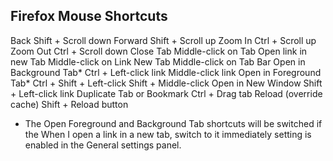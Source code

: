 Firefox Mouse Shortcuts
-----------------------

Back                         Shift + Scroll down
Forward                      Shift + Scroll up
Zoom In                      Ctrl + Scroll up
Zoom Out                     Ctrl + Scroll down
Close Tab                    Middle-click on Tab
Open link in new Tab         Middle-click on Link
New Tab                      Middle-click on Tab Bar
Open in Background Tab*      Ctrl + Left-click link
                             Middle-click link
Open in Foreground Tab*      Ctrl + Shift + Left-click
                             Shift + Middle-click
Open in New Window           Shift + Left-click link
Duplicate Tab or Bookmark    Ctrl + Drag tab
Reload (override cache)      Shift + Reload button

* The Open Foreground and Background Tab shortcuts will be switched if the When I open a link in a new tab, switch to it immediately setting is enabled in the General settings panel. 
